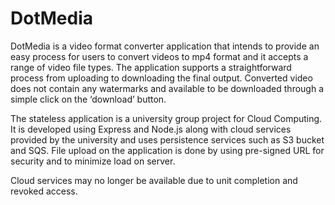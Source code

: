 # DotMedia

DotMedia is a video format converter application that intends to provide an easy process for users to convert videos to mp4 format and it accepts a range of video file types. The application supports a straightforward process from uploading to downloading the final output. Converted video does not contain any watermarks and available to be downloaded through a simple click on the ‘download’ button.

The stateless application is a university group project for Cloud Computing. It is developed using Express and Node.js along with cloud services provided by the university and uses persistence services such as S3 bucket and SQS. File upload on the application is done by using pre-signed URL for security and to minimize load on server.

Cloud services may no longer be available due to unit completion and revoked access.
